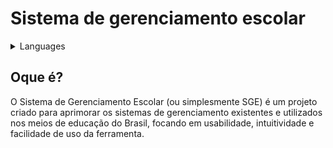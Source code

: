 # Sistema de gerenciamento escolar

<details>

<summary>Languages</summary>

| [English](https://teste.com) | [Espanõl](https://teste.com) | Portugues Brasileiro |
| ---------------------------- | ---------------------------- | -------------------- |

</details>

## Oque é?

O Sistema de Gerenciamento Escolar (ou simplesmente SGE) é um projeto criado para aprimorar os sistemas de gerenciamento existentes e utilizados nos meios de educação do Brasil, focando em usabilidade, intuitividade e facilidade de uso da ferramenta.
